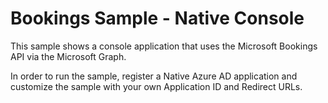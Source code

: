 # Bookings Sample - Native Console

This sample shows a console application that uses the Microsoft Bookings API via the Microsoft Graph.

In order to run the sample, register a Native Azure AD application and customize the
sample with your own Application ID and Redirect URLs.
